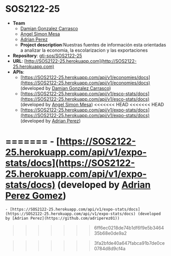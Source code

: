 # SOS2122-25

- **Team**
  - [Damian Gonzalez Carrasco](https://github.com/damiangc99)
  - [Angel Simon Mesa](https://github.com/AngelSM11)
  - [Adrian Perez](https://github.com/adrmg)
  - **Project description**:Nuestras fuentes de información esta orientadas a analizar la economia, la escolarizacion y las exportaciones 
- **Repository**: [gti-sos/SOS2122-25](https://github.com/gti-sos/SOS2122-25.git)
- **URL**: [http://SOS2122-25.herokuapp.com](http://SOS2122-25.herokuapp.com)
-  **APIs**:
    -  [https://SOS2122-25.herokuapp.com/api/v1/economies/docs](https://SOS2122-25.herokuapp.com/api/v1/economies/docs) (developed by [Damian Gonzalez Carrasco](https://github.com/damiangc99))
    - [https://SOS2122-25.herokuapp.com/api/v1/esco-stats/docs](https://SOS2122-25.herokuapp.com/api/v1/esco-stats/docs) (developed by [Angel Simon Mesa](https://github.com/AngelSM11))
<<<<<<< HEAD
<<<<<<< HEAD
    - [https://SOS2122-25.herokuapp.com/api/v1/expo-stats/docs](https://SOS2122-25.herokuapp.com/api/v1/expo-stats/docs) (developed by [Adrian Perez](https://github.com/adriperez01))
    
=======
    - [https://SOS2122-25.herokuapp.com/api/v1/expo-stats/docs](https://SOS2122-25.herokuapp.com/api/v1/expo-stats/docs) (developed by [Adrian Perez Gomez](https://github.com/adrmg))
=======
    - [https://SOS2122-25.herokuapp.com/api/v1/expo-stats/docs](https://SOS2122-25.herokuapp.com/api/v1/expo-stats/docs) (developed by [Adrian Perez](https://github.com/adriperez01))
>>>>>>> 6ff6ec0218de74b1df6f9e5b346435b68e0de9a2
    
>>>>>>> 3fa2bfde40a647fabca91b7de0ce0784d8d9cf4a
